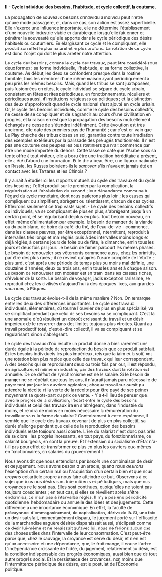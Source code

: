 #### II - Cycle individuel des besoins, l'habitude, et cycle collectif, la coutume.

La propagation de nouveaux besoins d'individu à individu peut n'être qu'une mode passagère, et, dans ce cas, son action est assez superficielle. Elle n'exerce une influence importante, elle ne détermine l'établissement d'une nouvelle industrie viable et durable que lorsqu'elle fait entrer et pénétrer la nouveauté qu'elle apporte dans le cycle périodique des désirs habituels ou coutumiers. En élargissant ce cycle et le compliquant, elle produit son effet le plus naturel et le plus profond. La rotation de ce cycle est donc l'objet qui doit le plus arrêter notre attention.

Le cycle des besoins, comme le cycle des travaux, peut être considéré sous deux formes : sa forme individuelle, l'habitude, et sa forme collective, la coutume. Au début, les deux se confondent presque dans la routine familiale, tous les membres d'une même maison ayant périodiquement à peu près les mêmes besoins. Mais, quand les tribus se sont juxtaposées, puis fusionnées en cités, le cycle individuel se sépare du cycle urbain, consistant en fêtes et rites périodiques, en fonctionnements, réguliers et périodiques aussi, d'institutions religieuses ou politiques ; et la distinction des deux s'approfondit quand le cycle national s'est ajouté en cycle urbain. Or, le cycle des besoins individuels, comme le cycle des besoins collectifs, ne cesse de se compliquer et de s'agrandir au cours d'une civilisation en progrès, et la raison en est que la propagation des besoins mutuellement échangés ne cesse de s'étendre indéfiniment. Cette évolution est très ancienne, elle date des premiers pas de l'humanité ; car c'est en vain que Le Play cherche des tribus closes en soi, garanties contre toute irradiation des exemples extérieurs par la palissade des préjugés traditionnels. Il n'est pas une coutume des peuples les plus routiniers qui n'ait commencé par être une mode importée du dehors. Cette tasse de café que l'Arabe sous sa tente offre à tout visiteur, elle a beau être une tradition héréditaire à présent, elle a été d'abord une innovation. Et le thé a beau être, une liqueur nationale en Russie, les Russes boiraient-ils le _samovar_ s'ils n'avaient jamais été en contact avec les Tartares et les Chinois ?

Il y aurait à étudier ici les rapports mutuels du cycle des travaux et du cycle des besoins ; l'effet produit sur le premier par la complication, la régularisation et l'abréviation du second ; leur dépendance commune à l'égard du cycle monétaire, dont nous parlerons plus loin ; les causes qui compliquent ou simplifient, abrègent ou ralentissent, chacun de ces cycles. Effleurons seulement ce trop vaste sujet. - Le cycle des besoins, collectifs ou individuels, va se compliquant de plus en plus, s'abrégeant jusqu'à un certain point, et se régularisant de plus en plus. Tout besoin nouveau, en effet, même d'alimentation par exemple, le besoin de manger de la viande ou du pain blanc, de boire du café, du thé, de l'eau-de-vie - commence, dans les classes pauvres, par être exceptionnel, intermittent, reproduit à intervalles très longs et mal réglés, puis à des intervalles moins longs et déjà réglés, à certains jours de foire ou de fête, le dimanche, enfin tous les jours et deux fois par jour. Le besoin de fumer parcourt les mêmes phases. Le besoin de renouveler ses vêtements commence aussi, chez les primitifs, par être des plus rares ; il ne revient qu'après l'usure complète de l'étoffe ; plus tard, c'est après une période de temps plus ou moins mal définie, une douzaine d'années, deux ou trois ans, enfin tous les ans et à chaque saison. Le besoin de renouveler son mobilier est en train, dans les classes riches, d'évoluer de la sorte. Le besoin de voyager, jadis exception rarissime, se reproduit chez les civilisés d'aujourd'hui à des époques fixes, aux grandes vacances, à Pâques.

Le cycle des travaux évolue-t-il de la même manière ? Non. On remarque entre les deux des différences importantes. Le cycle des travaux individuels, élémentaires, où tourne l'ouvrier de plus en plus spécialisé, va se simplifiant pendant que celui de ses besoins va se compliquant. C'est là une anomalie d'où résultent un dégoût croissant du travail et un désir impérieux de le resserrer dans des limites toujours plus étroites. Quant au travail productif total, c'est-à-dire collectif, il va se compliquant et se régularisant, sinon s'abrégeant.

Le cycle des travaux d'où résulte un produit donné a bien rarement une durée égale à la période de reproduction du besoin que ce produit satisfait. Et les besoins individuels les plus impérieux, tels que la faim et la soif, ont une rotation bien plus rapide que celle des travaux qui leur correspondent. À des besoins qui se reproduisent deux ou trois fois par jour, il est répondu, en agriculture, et même en industrie, par des travaux dont la rotation est annuelle. De ce défaut de synchronisme est né le salaire. Si le besoin de manger ne se répétait que tous les ans, il n'aurait jamais paru nécessaire de payer tant par jour les ouvriers agricoles ; chaque travailleur aurait pu attendre la récolte et la vente de la récolte pour être payé de ses peines moyennant sa quote-part du prix de vente. - Y a-t-il lieu de penser que, avec le progrès de la civilisation, l'écart entre le cycle des besoins individuels et celui des travaux ira en s'abrégeant, dans l'industrie du moins, et rendra de moins en moins nécessaire la rémunération du travailleur sous la forme de salaire ? Contrairement à cette espérance, il semble que, le cycle des travaux devenant de plus en plus collectif, sa durée s'allonge pendant que celle de la reproduction des besoins individuels reste toujours aussi courte. L'ère du salariat n'est donc pas près de se clore ; les progrès incessants, en tout pays, du fonctionnarisme, ce salariat bourgeois, en sont la preuve. Et l'extension du socialisme d'État n'a-t-il pas pour effet de transformer de plus en plus les ouvriers eux-mêmes en fonctionnaires, en salariés du gouvernement ?

Nous avons dit que nous entendions par _besoin_ une combinaison de désir et de jugement. Nous avons besoin d'un article, quand nous _désirons_ l'exemption d'un certain mal ou l'acquisition d'un certain bien et que nous _croyons_ cet article propre à nous faire atteindre ce but. Observons à ce sujet que tous nos désirs sont intermittents et périodiques, mais que nos croyances ne le sont pas. Elles sont continues, quoiqu'elles ne soient pas toujours conscientes ; en tout cas, si elles se réveillent après s'être endormies, ce n'est pas à intervalles réglés. Il n'y a pas une périodicité quotidienne, hebdomadaire ou annuelle des idées et des jugements. Cette différence a une importance économique. En effet, la faculté de prévoyance, d'emmagasinement, de capitalisation, dérive de là. Si, une fois un désir satisfait, momentanément disparu, le jugement porté sur l'efficacité de la marchandise naguère désirée disparaissait aussi, s'éclipsait comme ce désir lui-même et ne renaissait qu'avec lui, nous ne ferions aucun cas des choses utiles dans l'intervalle de leur consommation. C'est peut-être parce que, chez le sauvage, la croyance est serve du désir, et n'en est qu'un accessoire et une dépendance, que, le fruit mangé, il coupe l'arbre. L'indépendance croissante de l'idée, du jugement, relativement au désir, est la condition indispensable des progrès économiques, aussi bien que de tout autre progrès social. Et la persistance des croyances, non moins que l'intermittence périodique des désirs, est le postulat de l'Économie politique.
